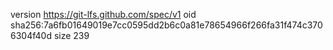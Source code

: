 version https://git-lfs.github.com/spec/v1
oid sha256:7a6fb01649019e7cc0595dd2b6c0a81e78654966f266fa31f474c3706304f40d
size 239
